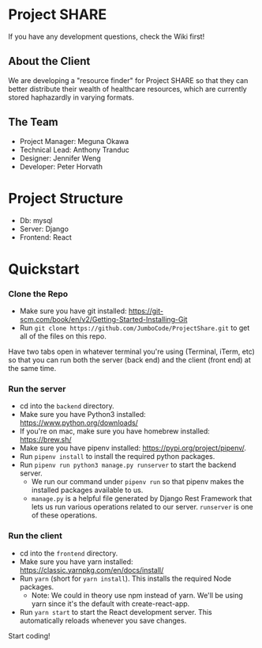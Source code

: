 # Project SHARE

If you have any development questions, check the Wiki first!

## About the Client

We are developing a "resource finder" for Project SHARE so that they can better distribute their wealth of healthcare resources, which are currently stored haphazardly in varying formats. 

## The Team

- Project Manager: Meguna Okawa
- Technical Lead: Anthony Tranduc
- Designer: Jennifer Weng
- Developer: Peter Horvath

# Project Structure

- Db: mysql 
- Server: Django
- Frontend: React

# Quickstart

### Clone the Repo

- Make sure you have git installed: https://git-scm.com/book/en/v2/Getting-Started-Installing-Git
- Run `git clone https://github.com/JumboCode/ProjectShare.git` to get all of the files on this repo. 

Have two tabs open in whatever terminal you're using (Terminal, iTerm, etc) so that
you can run both the server (back end) and the client (front end) at the same time. 

### Run the server

- cd into the `backend` directory.
- Make sure you have Python3 installed: https://www.python.org/downloads/
- If you're on mac, make sure you have homebrew installed: https://brew.sh/
- Make sure you have pipenv installed: https://pypi.org/project/pipenv/.
- Run `pipenv install` to install the required python packages.
- Run `pipenv run python3 manage.py runserver` to start the backend server.
  - We run our command under `pipenv run` so that pipenv makes the installed packages
  available to us.
  - `manage.py` is a helpful file generated by Django Rest Framework that lets us 
  run various operations related to our server. `runserver` is one of these operations. 

### Run the client

- cd into the `frontend` directory.
- Make sure you have yarn installed: https://classic.yarnpkg.com/en/docs/install/
- Run `yarn` (short for `yarn install`). This installs the required Node packages. 
  - Note: We could in theory use npm instead of yarn. We'll be using yarn since it's the
  default with create-react-app.
- Run `yarn start` to start the React development server. This automatically reloads
  whenever you save changes.

Start coding!
